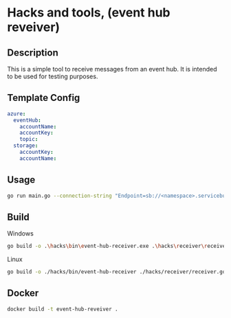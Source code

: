 # Hacks and tools, (event hub reveiver)

## Description

This is a simple tool to receive messages from an event hub. It is intended to be used for testing purposes.


## Template Config

```yaml
azure:
  eventHub:
    accountName:
    accountKey:
    topic:
  storage:
    accountKey:
    accountName:
```

## Usage

```bash
go run main.go --connection-string "Endpoint=sb://<namespace>.servicebus.windows.net/;SharedAccessKeyName=<key-name>;SharedAccessKey=<key>" --partition-id 0 --consumer-group "$Default"
```

## Build

Windows

```bash
go build -o .\hacks\bin\event-hub-receiver.exe .\hacks\receiver\receiver.go
```

Linux

```bash
go build -o ./hacks/bin/event-hub-receiver ./hacks/receiver/receiver.go
```

## Docker

```bash
docker build -t event-hub-reveiver .
```
